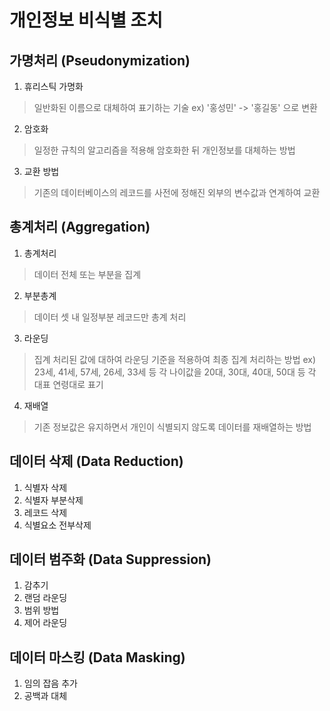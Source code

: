 # 개인정보 비식별 조치

## 가명처리 (Pseudonymization)
1. 휴리스틱 가명화
> 일반화된 이름으로 대체하여 표기하는 기술 
ex) '홍성민' -> '홍길동' 으로 변환
2. 암호화
> 일정한 규칙의 알고리즘을 적용해 암호화한 뒤 개인정보를 대체하는 방법
3. 교환 방법
> 기존의 데이터베이스의 레코드를 사전에 정해진 외부의 변수값과 연계하여 교환

## 총계처리 (Aggregation)
1. 총계처리
> 데이터 전체 또는 부분을 집계
2. 부분총계
> 데이터 셋 내 일정부분 레코드만 총계 처리
3. 라운딩
> 집계 처리된 값에 대하여 라운딩 기준을 적용하여 최종 집계 처리하는 방법
> ex) 23세, 41세, 57세, 26세, 33세 등 각 나이값을 20대, 30대, 40대, 50대 등 각 대표 연령대로 표기
4. 재배열
> 기존 정보값은 유지하면서 개인이 식별되지 않도록 데이터를 재배열하는 방법

## 데이터 삭제 (Data Reduction)
1. 식별자 삭제
2. 식별자 부분삭제
3. 레코드 삭제
4. 식별요소 전부삭제

## 데이터 범주화 (Data Suppression)
1. 감추기
2. 랜덤 라운딩
3. 범위 방법
4. 제어 라운딩

## 데이터 마스킹 (Data Masking)
1. 임의 잡음 추가
2. 공백과 대체